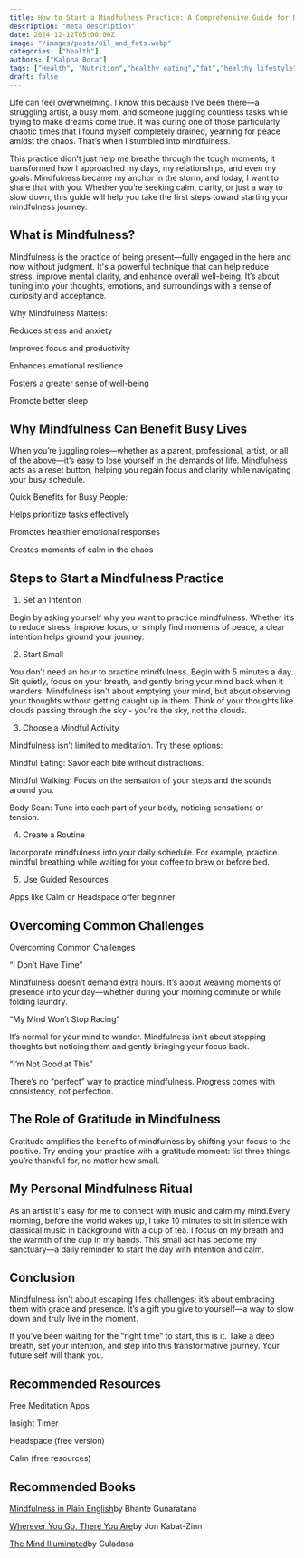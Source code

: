 ```yaml
---
title: How to Start a Mindfulness Practice: A Comprehensive Guide for Beginners
description: "meta description"
date: 2024-12-12T05:00:00Z
image: "/images/posts/oil_and_fats.webp"
categories: ["health"]
authors: ["Kalpna Bora"]
tags: ["Health", "Nutrition","healthy eating","fat","healthy lifestyle"]
draft: false
---
```


Life can feel overwhelming. I know this because I’ve been there—a struggling artist, a busy mom, and 
someone juggling countless tasks while trying to make dreams come true. It was during one of those particularly 
chaotic times that I found myself completely drained, yearning for peace amidst the chaos. That’s when I stumbled into mindfulness.

This practice didn’t just help me breathe through the tough moments; it transformed how I approached my days,
my relationships, and even my goals. Mindfulness became my anchor in the storm, and today, I want to share that with you.
Whether you’re seeking calm, clarity, or just a way to slow down, this guide will help you take the first steps 
toward starting your mindfulness journey.



## What is Mindfulness?

Mindfulness is the practice of being present—fully engaged in the here and now without judgment. 
It's a powerful technique that can help reduce stress, improve mental clarity, and enhance overall well-being. 
It’s about tuning into your thoughts, emotions, and surroundings
with a sense of curiosity and acceptance.

Why Mindfulness Matters:

Reduces stress and anxiety

Improves focus and productivity

Enhances emotional resilience

Fosters a greater sense of well-being

Promote better sleep

## Why Mindfulness Can Benefit Busy Lives

When you’re juggling roles—whether as a parent, professional, artist, or all of the above—it’s easy to lose yourself in the
demands of life. Mindfulness acts as a reset button, helping you regain focus and clarity while
navigating your busy schedule.

Quick Benefits for Busy People:

Helps prioritize tasks effectively

Promotes healthier emotional responses

Creates moments of calm in the chaos

## Steps to Start a Mindfulness Practice

1. Set an Intention

Begin by asking yourself why you want to practice mindfulness. Whether it’s to reduce stress, improve focus, 
or simply find moments of peace, a clear intention helps ground your journey.

2. Start Small

You don’t need an hour to practice mindfulness. Begin with 5 minutes a day. Sit quietly, focus on your breath, and 
gently bring your mind back when it wanders. Mindfulness isn't about emptying your mind, but about observing your 
thoughts without getting caught up in them. Think of your thoughts like clouds passing through the sky - you're the sky, not the clouds.

3. Choose a Mindful Activity

Mindfulness isn’t limited to meditation. Try these options:

Mindful Eating: Savor each bite without distractions.

Mindful Walking: Focus on the sensation of your steps and the sounds around you.

Body Scan: Tune into each part of your body, noticing sensations or tension.

4. Create a Routine

Incorporate mindfulness into your daily schedule. For example, practice mindful breathing while waiting for 
your coffee to brew or before bed.

5. Use Guided Resources

Apps like Calm or Headspace offer beginner

## Overcoming Common Challenges

Overcoming Common Challenges

“I Don’t Have Time”

Mindfulness doesn’t demand extra hours. It’s about weaving moments of presence into your day—whether during your
morning commute or while folding laundry.

“My Mind Won’t Stop Racing”

It’s normal for your mind to wander. Mindfulness isn’t about stopping thoughts but noticing them and 
gently bringing your focus back.

“I’m Not Good at This”

There’s no “perfect” way to practice mindfulness. Progress comes with consistency, not perfection.

## The Role of Gratitude in Mindfulness

Gratitude amplifies the benefits of mindfulness by shifting your focus to the positive. 
Try ending your practice with a gratitude moment: list three things you’re thankful for, no matter how small.

## My Personal Mindfulness Ritual

As an artist it's easy for me to connect with music and calm my mind.Every morning, before the world wakes up,
I take 10 minutes to sit in silence with classical music in background with a cup of tea. I focus on my breath 
and the warmth of the cup in my hands. This small act has become my sanctuary—a daily reminder to start the day with intention and calm.

## Conclusion

Mindfulness isn’t about escaping life’s challenges; it’s about embracing them with grace and presence. 
It’s a gift you give to yourself—a way to slow down and truly live in the moment.

If you’ve been waiting for the “right time” to start, this is it. Take a deep breath, set your intention, and step into 
this transformative journey. 
Your future self will thank you.

## Recommended Resources

Free Meditation Apps

Insight Timer

Headspace (free version)

Calm (free resources)

## Recommended Books

[Mindfulness in Plain English](https://amzn.to/49nlNtU)by Bhante Gunaratana

[Wherever You Go, There You Are](https://amzn.to/3Bdh9ly)by Jon Kabat-Zinn

[The Mind Illuminated](https://amzn.to/4f3SJZt)by Culadasa

